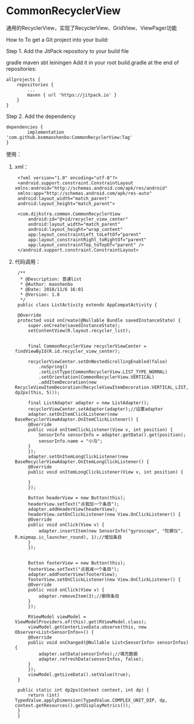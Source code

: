 # CommonRecyclerView
通用的RecyclerView，实现了RecyclerView、GridView、ViewPager功能

How to
To get a Git project into your build:

Step 1. Add the JitPack repository to your build file

gradle
maven
sbt
leiningen
Add it in your root build.gradle at the end of repositories:

	allprojects {
		repositories {
			...
			maven { url 'https://jitpack.io' }
		}
	}
Step 2. Add the dependency

	dependencies {
	        implementation 'com.github.bsmmaoshenbo:CommonRecyclerView:Tag'
	}

使用：
1. xml：


	    <?xml version="1.0" encoding="utf-8"?>
	    <android.support.constraint.ConstraintLayout xmlns:android="http://schemas.android.com/apk/res/android"
		xmlns:app="http://schemas.android.com/apk/res-auto"
		android:layout_width="match_parent"
		android:layout_height="match_parent">

		<com.dijkstra.common.CommonRecyclerView
		    android:id="@+id/recycler_view_center"
		    android:layout_width="match_parent"
		    android:layout_height="wrap_content"
		    app:layout_constraintLeft_toLeftOf="parent"
		    app:layout_constraintRight_toRightOf="parent"
		    app:layout_constraintTop_toTopOf="parent" />
	    </android.support.constraint.ConstraintLayout>
    
2. 代码调用：
    
    
	    /**
	     * @Description: 普通list
	     * @Author: maoshenbo
	     * @Date: 2018/11/6 16:01
	     * @Version: 1.0
	     */
	    public class ListActivity extends AppCompatActivity {

		@Override
		protected void onCreate(@Nullable Bundle savedInstanceState) {
		    super.onCreate(savedInstanceState);
		    setContentView(R.layout.recycler_list);


		    final CommonRecyclerView recyclerViewCenter = findViewById(R.id.recycler_view_center);

		    recyclerViewCenter.setOnNestedScrollingEnabled(false)
			    .noSpring()
			    .setListType(CommonRecyclerView.LIST_TYPE_NORMAL)
			    .setOrientation(CommonRecyclerView.VERTICAL)
			    .addItemDecoration(new RecycleViewItemDecoration(RecycleViewItemDecoration.VERTICAL_LIST, dp2px(this, 5)));

		    final ListAdapter adapter = new ListAdapter();
		    recyclerViewCenter.setAdapter(adapter);//设置adapter
		    adapter.setOnItemClickListener(new BaseRecyclerViewAdapter.OnItemClickListener() {
			@Override
			public void onItemClickListener(View v, int position) {
			    SensorInfo sensorInfo = adapter.getData().get(position);
			    sensorInfo.name = "小马";
			}
		    });
		    adapter.setOnItemLongClickListener(new BaseRecyclerViewAdapter.OnItemLongClickListener() {
			@Override
			public void onItemLongClickListener(View v, int position) {

			}
		    });

		    Button headerView = new Button(this);
		    headerView.setText("点我加一个条目");
		    adapter.addHeaderView(headerView);
		    headerView.setOnClickListener(new View.OnClickListener() {
			@Override
			public void onClick(View v) {
			    adapter.insertItem(new SensorInfo("gyroscope", "陀螺仪", R.mipmap.ic_launcher_round), 1);//增加条目
			}
		    });


		    Button footerView = new Button(this);
		    footerView.setText("点我减一个条目");
		    adapter.addFooterView(footerView);
		    footerView.setOnClickListener(new View.OnClickListener() {
			@Override
			public void onClick(View v) {
			    adapter.removeItem(3);//删除条目
			}
		    });

		    RViewModel viewModel = ViewModelProviders.of(this).get(RViewModel.class);
		    viewModel.getCenterLiveData.observe(this, new Observer<List<SensorInfo>>() {
			@Override
			public void onChanged(@Nullable List<SensorInfo> sensorInfos) {
			    adapter.setData(sensorInfos);//填充数据
			    adapter.refreshData(sensorInfos, false);
			}
		    });
		    viewModel.getLiveData().setValue(true);
		}

		public static int dp2px(Context context, int dp) {
		    return (int) TypedValue.applyDimension(TypedValue.COMPLEX_UNIT_DIP, dp, context.getResources().getDisplayMetrics());
		}
	    }
